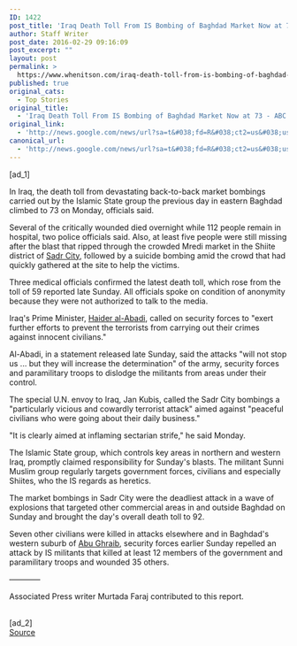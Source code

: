 ```yaml
---
ID: 1422
post_title: 'Iraq Death Toll From IS Bombing of Baghdad Market Now at 73 &#8211; ABC News'
author: Staff Writer
post_date: 2016-02-29 09:16:09
post_excerpt: ""
layout: post
permalink: >
  https://www.whenitson.com/iraq-death-toll-from-is-bombing-of-baghdad-market-now-at-73-abc-news/
published: true
original_cats:
  - Top Stories
original_title:
  - 'Iraq Death Toll From IS Bombing of Baghdad Market Now at 73 - ABC News'
original_link:
  - 'http://news.google.com/news/url?sa=t&#038;fd=R&#038;ct2=us&#038;usg=AFQjCNGd5MSgb6gGQtZk6ylYcEo94B4GMQ&#038;clid=c3a7d30bb8a4878e06b80cf16b898331&#038;cid=52779053988689&#038;ei=WQzUVoDfCs6EhQG8h5vYDA&#038;url=http://abcnews.go.com/International/wireStory/iraq-death-toll-bombing-baghdad-market-now-73-37274720'
canonical_url:
  - 'http://news.google.com/news/url?sa=t&#038;fd=R&#038;ct2=us&#038;usg=AFQjCNGd5MSgb6gGQtZk6ylYcEo94B4GMQ&#038;clid=c3a7d30bb8a4878e06b80cf16b898331&#038;cid=52779053988689&#038;ei=WQzUVoDfCs6EhQG8h5vYDA&#038;url=http://abcnews.go.com/International/wireStory/iraq-death-toll-bombing-baghdad-market-now-73-37274720'
---
```

 [ad_1]
<br><div readability="86.677276746242">
<p itemprop="articleBody">
In Iraq, the death toll from devastating back-to-back market bombings carried out by the Islamic State group the previous day in eastern Baghdad climbed to 73 on Monday, officials said.</p>
<p itemprop="articleBody">
Several of the critically wounded died overnight while 112 people remain in hospital, two police officials said. Also, at least five people were still missing after the blast that ripped through the crowded Mredi market in the Shiite district of <a href="http://abcnews.go.com/topics/news/iraq/sadr-city.htm" class="r_lapi">Sadr City</a>, followed by a suicide bombing amid the crowd that had quickly gathered at the site to help the victims.</p>
<p itemprop="articleBody">
Three medical officials confirmed the latest death toll, which rose from the toll of 59 reported late Sunday. All officials spoke on condition of anonymity because they were not authorized to talk to the media.</p>
<p itemprop="articleBody">
Iraq's Prime Minister, <a href="http://abcnews.go.com/topics/news/world/haider-al-abadi.htm" class="r_lapi">Haider al-Abadi</a>, called on security forces to "exert further efforts to prevent the terrorists from carrying out their crimes against innocent civilians."</p>
<p itemprop="articleBody">
Al-Abadi, in a statement released late Sunday, said the attacks "will not stop us ... but they will increase the determination" of the army, security forces and paramilitary troops to dislodge the militants from areas under their control.</p>
<p itemprop="articleBody">
The special U.N. envoy to Iraq, Jan Kubis, called the Sadr City bombings a "particularly vicious and cowardly terrorist attack" aimed against "peaceful civilians who were going about their daily business."</p>
<p itemprop="articleBody">
"It is clearly aimed at inflaming sectarian strife," he said Monday.</p>
<p itemprop="articleBody">
The Islamic State group, which controls key areas in northern and western Iraq, promptly claimed responsibility for Sunday's blasts. The militant Sunni Muslim group regularly targets government forces, civilians and especially Shiites, who the IS regards as heretics.</p>
<p itemprop="articleBody">
The market bombings in Sadr City were the deadliest attack in a wave of explosions that targeted other commercial areas in and outside Baghdad on Sunday and brought the day's overall death toll to 92.</p>
<p itemprop="articleBody">
Seven other civilians were killed in attacks elsewhere and in Baghdad's western suburb of <a href="http://abcnews.go.com/topics/news/iraq/abu-ghraib.htm" class="r_lapi">Abu Ghraib</a>, security forces earlier Sunday repelled an attack by IS militants that killed at least 12 members of the government and paramilitary troops and wounded 35 others.</p>
<p itemprop="articleBody">
————</p>
<p itemprop="articleBody">
Associated Press writer Murtada Faraj contributed to this report.</p>
</div>
<br>[ad_2]
<br><a href="http://news.google.com/news/url?sa=t&#038;fd=R&#038;ct2=us&#038;usg=AFQjCNGd5MSgb6gGQtZk6ylYcEo94B4GMQ&#038;clid=c3a7d30bb8a4878e06b80cf16b898331&#038;cid=52779053988689&#038;ei=WQzUVoDfCs6EhQG8h5vYDA&#038;url=http://abcnews.go.com/International/wireStory/iraq-death-toll-bombing-baghdad-market-now-73-37274720">Source </a>